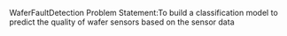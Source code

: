 WaferFaultDetection
Problem Statement:To build a classification model to predict the quality of wafer sensors based on the sensor data
